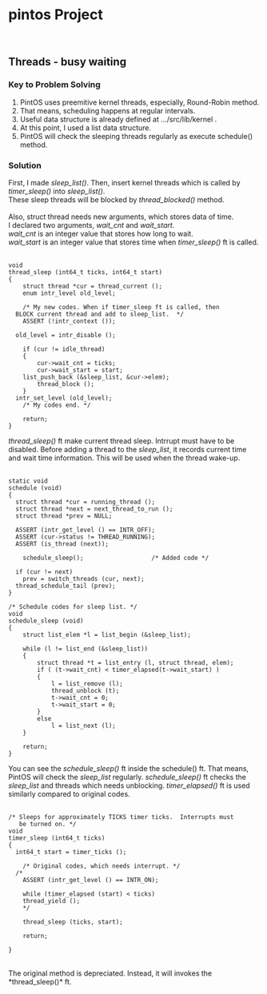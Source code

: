 # pintos Project

<br />

## Threads - busy waiting
### Key to Problem Solving
1. PintOS uses preemitive kernel threads, especially, Round-Robin method. <br />
2. That means, scheduling happens at regular intervals. <br />
3. Useful data structure is already defined at .../src/lib/kernel . <br />
4. At this point, I used a list data structure. <br />
5. PintOS will check the sleeping threads regularly as execute schedule() method. <br />

### Solution
First, I made *sleep_list()*. Then, insert kernel threads which is called by *timer_sleep()* into *sleep_list()*. <br />
These sleep threads will be blocked by *thread_blocked()* method. <br />
<br />
Also, struct thread needs new arguments, which stores data of time. <br />
I declared two arguments, *wait_cnt* and *wait_start*. <br />
*wait_cnt* is an integer value that stores how long to wait. <br />
*wait_start* is an integer value that stores time when *timer_sleep()* ft is called. <br />
<br />

```
void
thread_sleep (int64_t ticks, int64_t start)
{
	struct thread *cur = thread_current ();
	enum intr_level old_level;

	/* My new codes. When if timer_sleep ft is called, then
  BLOCK current thread and add to sleep_list.  */
	ASSERT (!intr_context ());

  old_level = intr_disable ();

	if (cur != idle_thread)
	{
		cur->wait_cnt = ticks;
		cur->wait_start = start;
    list_push_back (&sleep_list, &cur->elem);
		thread_block ();
	}
  intr_set_level (old_level);
	/* My codes end. */
	
	return;
}
```

*thread_sleep()* ft make current thread sleep. Intrrupt must have to be disabled. Before adding a thread to the *sleep_list*, it records current time and wait time information. This will be used when the thread wake-up.
<br />
<br />

```
static void
schedule (void) 
{
  struct thread *cur = running_thread ();
  struct thread *next = next_thread_to_run ();
  struct thread *prev = NULL;

  ASSERT (intr_get_level () == INTR_OFF);
  ASSERT (cur->status != THREAD_RUNNING);
  ASSERT (is_thread (next));

	schedule_sleep();					/* Added code */

  if (cur != next)
    prev = switch_threads (cur, next);
  thread_schedule_tail (prev);
}

/* Schedule codes for sleep list. */
void
schedule_sleep (void)
{
	struct list_elem *l = list_begin (&sleep_list);
	
	while (l != list_end (&sleep_list)) 
	{
		struct thread *t = list_entry (l, struct thread, elem);
		if ( (t->wait_cnt) < timer_elapsed(t->wait_start) )
		{
			l = list_remove (l);
			thread_unblock (t);
			t->wait_cnt = 0;
			t->wait_start = 0;
		}
		else
			l = list_next (l);
	}

	return;
}
```
You can see the *schedule_sleep()* ft inside the schedule() ft. That means, PintOS will check the *sleep_list* regularly. *schedule_sleep()* ft checks the *sleep_list* and threads which needs unblocking. *timer_elapsed()* ft is used similarly compared to original codes.
<br />
<br />

```
/* Sleeps for approximately TICKS timer ticks.  Interrupts must
   be turned on. */
void
timer_sleep (int64_t ticks) 
{
  int64_t start = timer_ticks ();

	/* Original codes, which needs interrupt. */
  /*
	ASSERT (intr_get_level () == INTR_ON);
  
	while (timer_elapsed (start) < ticks) 
    thread_yield ();
	*/
	
	thread_sleep (ticks, start);

	return;

}
```

<br />
The original method is depreciated. Instead, it will invokes the *thread_sleep()* ft.
<br />



